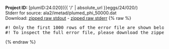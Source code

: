 **Project ID:** [plumID:24.020]({{ '/' | absolute_url }}eggs/24/020/)  
Stderr for source:  ala2/imetad/plumed_phi_50000.dat   
Download: [zipped raw stdout](plumed_phi_50000.dat.plumed.stdout.txt.zip) - [zipped raw stderr](plumed_phi_50000.dat.plumed.stderr.txt.zip) 
{% raw %}
<pre>
#! Only the first 1000 rows of the error file are shown below
#! To inspect the full error file, please download the zipped raw stderr file above
</pre>
{% endraw %}
